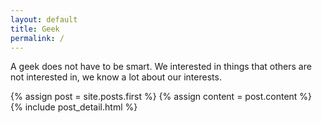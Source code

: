 ```yaml
---
layout: default
title: Geek
permalink: /
---
```


 A geek does not have to be smart. We interested in things that others are not interested in, we know a lot about our interests.


 <div class="blog-index">  
   {% assign post = site.posts.first %}
   {% assign content = post.content %}
   {% include post_detail.html %}
 </div>
